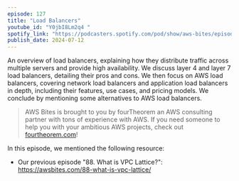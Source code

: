 ```yaml
---
episode: 127
title: "Load Balancers"
youtube_id: "Y0jbI8Lm2q4 "
spotify_link: "https://podcasters.spotify.com/pod/show/aws-bites/episodes/127--Load-Balancers-e2lstmv"
publish_date: 2024-07-12
---
```


An overview of load balancers, explaining how they distribute traffic across multiple servers and provide high availability. We discuss layer 4 and layer 7 load balancers, detailing their pros and cons. We then focus on AWS load balancers, covering network load balancers and application load balancers in depth, including their features, use cases, and pricing models. We conclude by mentioning some alternatives to AWS load balancers.


> AWS Bites is brought to you by fourTheorem an AWS consulting partner with tons of experience with AWS. If you need someone to help you with your ambitious AWS projects, check out [fourtheorem.com](https://fourtheorem.com)!


In this episode, we mentioned the following resource:

- Our previous episode "88. What is VPC Lattice?": https://awsbites.com/88-what-is-vpc-lattice/